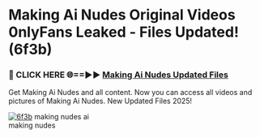 # Making Ai Nudes Original Videos 0nlyFans Leaked - Files Updated! (6f3b)

<h3>🔴 CLICK HERE 🌐==►► <a href="https://tinyurl.com/4mcuefdz" rel="nofollow">Making Ai Nudes Updated Files</a></h3>

Get Making Ai Nudes and all content. Now you can access all videos and pictures of Making Ai Nudes. New Updated Files 2025!

[![6f3b](https://i.imgur.com/StAQSOY.gif)](https://tinyurl.com/4mcuefdz)
making nudes ai<br>
making nudes